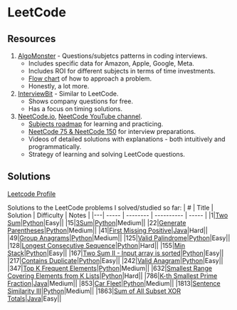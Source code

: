 LeetCode
========

## Resources
1. [AlgoMonster](https://algo.monster/problems/stats) - Questions/subjetcs patterns in coding interviews.
   * Includes specific data for Amazon, Apple, Google, Meta.
   * Includes ROI for different subjects in terms of time investments.
   * [Flow chart](https://algo.monster/flowchart) of how to approach a problem.
   * Honestly, a lot more.
2. [InterviewBit](https://www.interviewbit.com/) - Similar to LeetCode.
   * Shows company questions for free.
   * Has a focus on timing solutions.
3. [NeetCode.io](https://neetcode.io/), [NeetCode YouTube channel](https://www.youtube.com/c/neetcode).
   * [Subjects roadmap](https://neetcode.io/roadmap) for learning and practicing.
   * [NeetCode 75 & NeetCode 150](https://neetcode.io/practice) for interview preparations.
   * Videos of detailed solutions with explanations - both intuitively and programmatically.
   * Strategy of learning and solving LeetCode questions.

## Solutions

[Leetcode Profile](https://leetcode.com/u/galelh/)

Solutions to the LeetCode problems I solved/studied so far:
| # | Title | Solution | Difficulty | Notes |
|---| ----- | -------- | ---------- | ----- |
|1|[Two Sum](https://leetcode.com/problems/two-sum/description/)|[Python](./solutions/python/Two_Sum_1.py)|Easy||
|15|[3Sum](https://leetcode.com/problems/3sum/description/)|[Python](./solutions/python/3Sum_15.py)|Medium||
|22|[Generate Parentheses](https://leetcode.com/problems/generate-parentheses/description/)|[Python](./solutions/python/Generate_Parentheses_22.py)|Medium||
|41|[First Missing Positive](https://leetcode.com/problems/first-missing-positive/description/)|[Java](./solutions/Java/First_Missing_Positive_41.java)|Hard||
|49|[Group Anagrams](https://leetcode.com/problems/group-anagrams/description/)|[Python](./solutions/python/Group_Anagrams_49.py)|Medium||
|125|[Valid Palindrome](https://leetcode.com/problems/valid-palindrome/description/)|[Python](./solutions/python/Is_Palindrome.py)|Easy||
|128|[Longest Consecutive Sequence](https://leetcode.com/problems/longest-consecutive-sequence/description/)|[Python](./solutions/python/Longest_Consecutive_Sequence_128.py)|Hard||
|155|[Min Stack](https://leetcode.com/problems/min-stack/description/)|[Python](./solutions/python/Min_Stuck_155.py)|Easy||
|167|[Two Sum II - Input array is sorted](https://leetcode.com/problems/two-sum-ii-input-array-is-sorted/description/)|[Python](./solutions/python/Two_Sum2_167.py)|Easy||
|217|[Contains Duplicate](https://leetcode.com/problems/contains-duplicate/description/)|[Python](./solutions/python/Contains_Duplicate.py)|Easy||
|242|[Valid Anagram](https://leetcode.com/problems/valid-anagram/description/)|[Python](./solutions/python/Valid_Anagram_242.py)|Easy||
|347|[Top K Frequent Elements](https://leetcode.com/problems/top-k-frequent-elements/description/)|[Python](./solutions/python/Top_K_Frequent_Elements_347.py)|Medium||
|632|[Smallest Range Covering Elements from K Lists](https://leetcode.com/problems/smallest-range-covering-elements-from-k-lists/description/)|[Python](./solutions/python/632.Smallest_Range_Covering_Elements_from_K_Lists.py)|Hard||
|786|[K-th Smallest Prime Fraction](https://leetcode.com/problems/k-th-smallest-prime-fraction/)|[Java](./solutions/Java/KthSmallestPrimeFrac.java)|Medium||
|853|[Car Fleet](https://leetcode.com/problems/car-fleet/description/)|[Python](./solutions/python/Car_Fleet_853.py)|Medium||
|1813|[Sentence Similarity III](https://leetcode.com/problems/sentence-similarity-iii/description/)|[Python](./solutions/python/1813.Sentence_Similarity_3.py)|Medium||
|1863|[Sum of All Subset XOR Totals](https://leetcode.com/problems/sum-of-all-subset-xor-totals/)|[Java](./solutions/Java/SumofAllSubsetXORTotals.java)|Easy||

